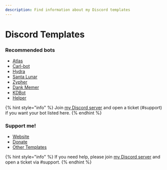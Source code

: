 ```yaml
---
description: Find information about my Discord templates
---
```


# Discord Templates

### Recommended bots

* [Atlas](https://atlas.bot)
* [Carl-bot](https://carl.gg)
* [Hydra](https://hydra.bot)
* [Santa Lunar](https://forum.lunarisx.com)
* [Zypher](https://link.srnyx.xyz/zypher)
* [Dank Memer](https://dankmemer.lol)
* [KDBot](https://top.gg/bot/414925323197612032)
* [Helper](https://helper.wtf)

{% hint style="info" %}
Join [my Discord server](https://srnyx.xyz/discord) and open a ticket \(\#support\) if you want your bot listed here.
{% endhint %}

### **Support me!**

* [Website](https://srnyx.xyz)
* [Donate](https://srnyx.xyz/donate)
* [Other Templates](https://temp.srnyx.xyz/)

{% hint style="info" %}
If you need help, please join [my Discord server](https://srnyx.xyz/discord) and open a ticket via \#support.
{% endhint %}

